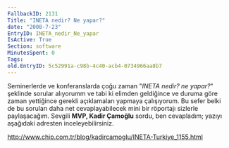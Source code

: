```yaml
---
FallbackID: 2131
Title: "INETA nedir? Ne yapar?"
date: "2008-7-23"
EntryID: INETA_nedir_Ne_yapar
IsActive: True
Section: software
MinutesSpent: 0
Tags: 
old.EntryID: 5c52991a-c98b-4c40-acb4-0734966aa8b7
---
```

Seminerlerde ve konferanslarda çoğu zaman "*INETA nedir? ne yapar?*"
şeklinde sorular alıyorumm ve tabi ki elimden geldiğince ve duruma göre
zaman yettiğince gerekli açıklamaları yapmaya çalışıyorum. Bu sefer
belki de bu soruları daha net cevaplayabilecek mini bir röportajı
sizlerle paylaşacağım. Sevgili **MVP, Kadir Çamoğlu** sordu, ben
cevapladım; yazıyı aşağıdaki adresten inceleyebilirsiniz.

<http://www.chip.com.tr/blog/kadircamoglu/INETA-Turkiye_1155.html>


